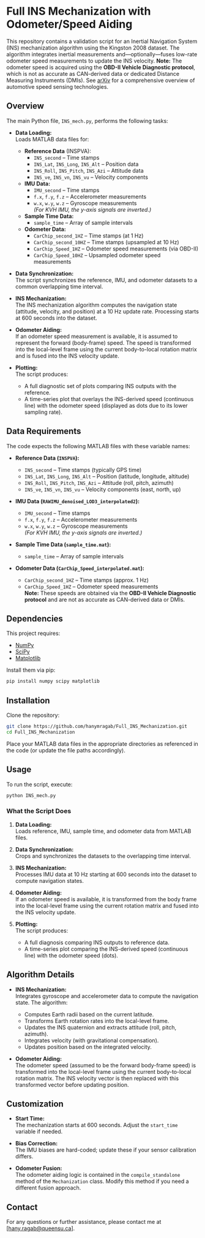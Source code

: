 # Full INS Mechanization with Odometer/Speed Aiding

This repository contains a validation script for an Inertial Navigation System (INS) mechanization algorithm using the Kingston 2008 dataset. The algorithm integrates inertial measurements and—optionally—fuses low-rate odometer speed measurements to update the INS velocity. **Note:** The odometer speed is acquired using the **OBD-II Vehicle Diagnostic protocol**, which is not as accurate as CAN-derived data or dedicated Distance Measuring Instruments (DMIs). See [arXiv](https://arxiv.org/abs/2501.00242) for a comprehensive overview of automotive speed sensing technologies.

## Overview

The main Python file, `INS_mech.py`, performs the following tasks:

- **Data Loading:**  
  Loads MATLAB data files for:
  - **Reference Data** (INSPVA):  
    - `INS_second` – Time stamps  
    - `INS_Lat`, `INS_Long`, `INS_Alt` – Position data  
    - `INS_Roll`, `INS_Pitch`, `INS_Azi` – Attitude data  
    - `INS_ve`, `INS_vn`, `INS_vu` – Velocity components  
  - **IMU Data:**  
    - `IMU_second` – Time stamps  
    - `f.x`, `f.y`, `f.z` – Accelerometer measurements  
    - `w.x`, `w.y`, `w.z` – Gyroscope measurements  
    *(For KVH IMU, the y-axis signals are inverted.)*
  - **Sample Time Data:**  
    - `sample_time` – Array of sample intervals  
  - **Odometer Data:**  
    - `CarChip_second_1HZ` – Time stamps (at 1 Hz)
    - `CarChip_second_10HZ` – Time stamps (upsampled at 10 Hz)  
    - `CarChip_Speed_1HZ` – Odometer speed measurements (via OBD-II)
    - `CarChip_Speed_10HZ` – Upsampled odometer speed measurements

- **Data Synchronization:**  
  The script synchronizes the reference, IMU, and odometer datasets to a common overlapping time interval.

- **INS Mechanization:**  
  The INS mechanization algorithm computes the navigation state (attitude, velocity, and position) at a 10 Hz update rate. Processing starts at 600 seconds into the dataset.

- **Odometer Aiding:**  
  If an odometer speed measurement is available, it is assumed to represent the forward (body-frame) speed. The speed is transformed into the local-level frame using the current body-to-local rotation matrix and is fused into the INS velocity update.

- **Plotting:**  
  The script produces:
  - A full diagnostic set of plots comparing INS outputs with the reference.
  - A time-series plot that overlays the INS-derived speed (continuous line) with the odometer speed (displayed as dots due to its lower sampling rate).

## Data Requirements

The code expects the following MATLAB files with these variable names:

- **Reference Data (`INSPVA`):**
  - `INS_second` – Time stamps (typically GPS time)
  - `INS_Lat`, `INS_Long`, `INS_Alt` – Position (latitude, longitude, altitude)
  - `INS_Roll`, `INS_Pitch`, `INS_Azi` – Attitude (roll, pitch, azimuth)
  - `INS_ve`, `INS_vn`, `INS_vu` – Velocity components (east, north, up)

- **IMU Data (`RAWIMU_denoised_LOD3_interpolated2`):**
  - `IMU_second` – Time stamps
  - `f.x`, `f.y`, `f.z` – Accelerometer measurements
  - `w.x`, `w.y`, `w.z` – Gyroscope measurements  
    *(For KVH IMU, the y-axis signals are inverted.)*

- **Sample Time Data (`sample_time.mat`):**
  - `sample_time` – Array of sample intervals

- **Odometer Data (`CarChip_Speed_interpolated.mat`):**
  - `CarChip_second_1HZ` – Time stamps (approx. 1 Hz)
  - `CarChip_Speed_1HZ` – Odometer speed measurements  
    **Note:** These speeds are obtained via the **OBD-II Vehicle Diagnostic protocol** and are not as accurate as CAN-derived data or DMIs.

## Dependencies

This project requires:
- [NumPy](https://numpy.org/)
- [SciPy](https://www.scipy.org/)
- [Matplotlib](https://matplotlib.org/)

Install them via pip:

```bash
pip install numpy scipy matplotlib
```

## Installation

Clone the repository:

```bash
git clone https://github.com/hanymragab/Full_INS_Mechanization.git
cd Full_INS_Mechanization
```

Place your MATLAB data files in the appropriate directories as referenced in the code (or update the file paths accordingly).

## Usage

To run the script, execute:

```bash
python INS_mech.py
```

### What the Script Does

1. **Data Loading:**  
   Loads reference, IMU, sample time, and odometer data from MATLAB files.

2. **Data Synchronization:**  
   Crops and synchronizes the datasets to the overlapping time interval.

3. **INS Mechanization:**  
   Processes IMU data at 10 Hz starting at 600 seconds into the dataset to compute navigation states.

4. **Odometer Aiding:**  
   If an odometer speed is available, it is transformed from the body frame into the local-level frame using the current rotation matrix and fused into the INS velocity update.

5. **Plotting:**  
   The script produces:
   - A full diagnosis comparing INS outputs to reference data.
   - A time-series plot comparing the INS-derived speed (continuous line) with the odometer speed (dots).

## Algorithm Details

- **INS Mechanization:**  
  Integrates gyroscope and accelerometer data to compute the navigation state. The algorithm:
  - Computes Earth radii based on the current latitude.
  - Transforms Earth rotation rates into the local-level frame.
  - Updates the INS quaternion and extracts attitude (roll, pitch, azimuth).
  - Integrates velocity (with gravitational compensation).
  - Updates position based on the integrated velocity.

- **Odometer Aiding:**  
  The odometer speed (assumed to be the forward body-frame speed) is transformed into the local-level frame using the current body-to-local rotation matrix. The INS velocity vector is then replaced with this transformed vector before updating position.

## Customization

- **Start Time:**  
  The mechanization starts at 600 seconds. Adjust the `start_time` variable if needed.

- **Bias Correction:**  
  The IMU biases are hard-coded; update these if your sensor calibration differs.

- **Odometer Fusion:**  
  The odometer aiding logic is contained in the `compile_standalone` method of the `Mechanization` class. Modify this method if you need a different fusion approach.

## Contact

For any questions or further assistance, please contact me at [hany.ragab@queensu.ca].
